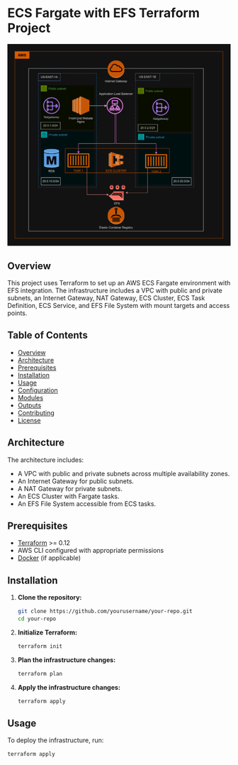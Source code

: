 # ECS Fargate with EFS Terraform Project
![alt text](cloudellignet.drawio.png)
## Overview

This project uses Terraform to set up an AWS ECS Fargate environment with EFS integration. The infrastructure includes a VPC with public and private subnets, an Internet Gateway, NAT Gateway, ECS Cluster, ECS Task Definition, ECS Service, and EFS File System with mount targets and access points.

## Table of Contents

- [Overview](#overview)
- [Architecture](#architecture)
- [Prerequisites](#prerequisites)
- [Installation](#installation)
- [Usage](#usage)
- [Configuration](#configuration)
- [Modules](#modules)
- [Outputs](#outputs)
- [Contributing](#contributing)
- [License](#license)

## Architecture

The architecture includes:
- A VPC with public and private subnets across multiple availability zones.
- An Internet Gateway for public subnets.
- A NAT Gateway for private subnets.
- An ECS Cluster with Fargate tasks.
- An EFS File System accessible from ECS tasks.

## Prerequisites

- [Terraform](https://www.terraform.io/downloads.html) >= 0.12
- AWS CLI configured with appropriate permissions
- [Docker](https://www.docker.com/get-started) (if applicable)

## Installation

1. **Clone the repository:**
    ```sh
    git clone https://github.com/yourusername/your-repo.git
    cd your-repo
    ```

2. **Initialize Terraform:**
    ```sh
    terraform init
    ```

3. **Plan the infrastructure changes:**
    ```sh
    terraform plan
    ```

4. **Apply the infrastructure changes:**
    ```sh
    terraform apply
    ```

## Usage

To deploy the infrastructure, run:
```sh
terraform apply